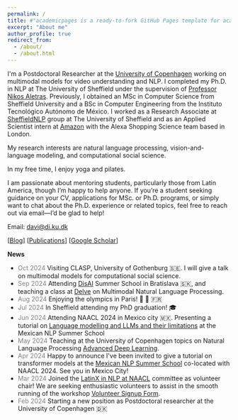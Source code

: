 ```yaml
---
permalink: /
title: #"academicpages is a ready-to-fork GitHub Pages template for academic personal websites"
excerpt: "About me"
author_profile: true
redirect_from: 
  - /about/
  - /about.html
---
```


I'm a Postdoctoral Researcher at the [University of Copenhagen](https://coastalcph.github.io/) working on multimodal models for video understanding and NLP. I completed my Ph.D. in NLP at The University of Sheffield under the supervision of [Professor Nikos Aletras](http://nikosaletras.com/). Previously, I obtained an MSc in Computer Science from Sheffield University and a BSc in Computer Engineering from the Instituto Tecnológico Autónomo de México. I worked as a Research Associate at [SheffieldNLP](https://www.sheffield.ac.uk/dcs/research/groups/natural-language-processing) group at The University of Sheffield and as an Applied Scientist intern at [Amazon](https://www.amazon.science/) with the Alexa Shopping Science team based in London. 

My research interests are natural language processing, vision-and-language modeling, and computational social science.

In my free time, I enjoy yoga and pilates.

I am passionate about mentoring students, particularly those from Latin America, though I’m happy to help anyone. If you’re a student seeking guidance on your CV, applications for MSc. or Ph.D. programs, or simply want to chat about the Ph.D. experience or related topics, feel free to reach out via email—I’d be glad to help!

Email: davi@di.ku.dk

[[Blog](https://danaesavi.github.io/cv/)] [[Publications](https://danaesavi.github.io/publications/)] [[Google Scholar](https://scholar.google.co.uk/citations?user=jafwsyYAAAAJ&hl=en)]


__News__
- <span style="color:gray;">Oct 2024</span> Visiting CLASP, University of Gothenburg 🇸🇪. I will give a talk on multimodal models for computational social science.
- <span style="color:gray;">Sep 2024</span> Attending [DisAI](https://disai.eu/summer-school-2024/) Summer School in Bratislava 🇸🇰, and teaching a class at [Delve](https://delveeducation.github.io/) on Multimodal Natural Language Processing.
- <span style="color:gray;">Aug 2024</span> Enjoying the olympics in Paris! 🎾 🤸 🇫🇷
- <span style="color:gray;">Jul 2024</span> In Sheffield attending my PhD graduation! 🎓
- <span style="color:gray;">Jun 2024</span> Attending NAACL 2024 in Mexico city 🇲🇽. Presenting a tutorial on [Language modelling and LLMs and their limitations](https://danaesavi.github.io/files/NLPTutorial-Spanish.pdf) at the Mexican NLP Summer School
- <span style="color:gray;">May 2024</span> Teaching at the University of Copenhagen topics on Natural Language Processing [Advanced Deep Learning](https://kurser.ku.dk/course/ndak22002u/2022-2023).
-  <span style="color:gray;">Apr 2024</span> Happy to announce I've been invited to give a tutorial on transformer models at the [Mexican NLP Summer School](https://ampln.github.io/escuelaverano2024/) co-located with NAACL 2024. See you in Mexico City!
- <span style="color:gray;">Mar 2024</span> Joined the [LatinX in NLP at NAACL](https://www.latinxinai.org/naacl-2024) committee as volunteer chair! We are seeking enthusiastic volunteers to assist in the smooth running of the workshop [Volunteer Signup Form](https://docs.google.com/forms/d/e/1FAIpQLSck-DnuReAa8RxN2fAEH6W-93tbui1PjPnBnNU7ThXs4CdVlQ/viewform).
- <span style="color:gray;">Feb 2024</span> Starting a new position as Postdoctoral researcher at the University of Copenhagen 🇩🇰


